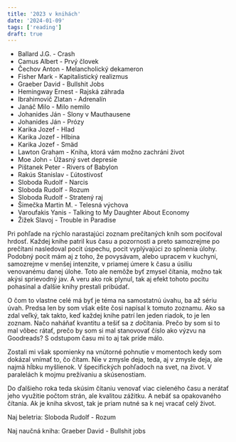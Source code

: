 ```yaml
---
title: '2023 v knihách'
date: '2024-01-09'
tags: ['reading']
draft: true
---
```

- Ballard J.G. - Crash
- Camus Albert - Prvý človek
- Čechov Anton - Melancholický dekameron
- Fisher Mark - Kapitalistický realizmus
- Graeber David - Bullshit Jobs
- Hemingway Ernest - Rajská záhrada
- Ibrahimovič Zlatan - Adrenalín
- Janáč Milo - Milo nemilo
- Johanides Ján - Slony v Mauthausene
- Johanides Ján - Prózy
- Karika Jozef - Hlad
- Karika Jozef - Hlbina
- Karika Jozef - Smäd
- Lawton Graham - Kniha, ktorá vám možno zachráni život
- Moe John - Úžasný svet depresie
- Pištanek Peter - Rivers of Babylon
- Rakús Stanislav - Ľútostivosť
- Sloboda Rudolf - Narcis
- Sloboda Rudolf - Rozum
- Sloboda Rudolf - Stratený raj
- Šimečka Martin M. - Telesná výchova
- Varoufakis Yanis - Talking to My Daughter About Economy
- Žižek Slavoj - Trouble in Paradise

Pri pohľade na rýchlo narastajúci zoznam prečítaných kníh som pociťoval hrdosť. Každej knihe patril kus času a pozornosti a preto samozrejme po prečítaní nasledoval pocit úspechu, pocit vyplývajúci zo splnenia úlohy. Podobný pocit mám aj z toho, že povysávam, alebo upracem v kuchyni, samozrejme v menšej intenzite, v priamej úmere k času a úsiliu venovanému danej úlohe. Toto ale nemôže byť zmysel čítania, možno tak akýsi sprievodný jav. A veru ako rok plynul, tak aj efekt tohoto pocitu pohasínal a ďalšie knihy prestali pribúdať.

O čom to vlastne celé má byť je téma na samostatnú úvahu, ba až sériu úvah. Predsa len by som však ešte čosi napísal k tomuto zoznamu. Ako sa zdal veľký, tak takto, keď každej knihe patrí len jeden riadok, to je len zoznam. Načo naháňať kvantitu a tešiť sa z *do*čítania. Prečo by som si to mal vôbec rátať, prečo by som si mal stanovovať číslo ako výzvu na Goodreads? S odstupom času mi to aj tak príde málo.

Zostali mi však spomienky na vnútorné pohnutie v momentoch kedy som dokázal vnímať to, čo čítam. Nie v zmysle deja, teda, aj v zmysle deja, ale najmä hĺbku myšlienok. V špecifických pohľadoch na svet, na život. V paralelách k mojmu prežívaniu a skúsenostiam.

Do ďalšieho roka teda skúsim čítaniu venovať viac cieleného času a nerátať jeho využitie počtom strán, ale kvalitou zážitku. A nebáť sa opakovaného čítania. Ak je kniha skvost, tak je priam nutné sa k nej vracať celý život.

Naj beletria: Sloboda Rudolf - Rozum

Naj naučná kniha: Graeber David - Bullshit jobs
